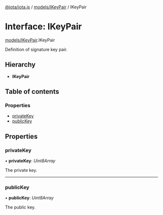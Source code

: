 [@iota/iota.js](../README.md) / [models/IKeyPair](../modules/models_ikeypair.md) / IKeyPair

# Interface: IKeyPair

[models/IKeyPair](../modules/models_ikeypair.md).IKeyPair

Definition of signature key pair.

## Hierarchy

* **IKeyPair**

## Table of contents

### Properties

- [privateKey](models_ikeypair.ikeypair.md#privatekey)
- [publicKey](models_ikeypair.ikeypair.md#publickey)

## Properties

### privateKey

• **privateKey**: *Uint8Array*

The private key.

___

### publicKey

• **publicKey**: *Uint8Array*

The public key.
